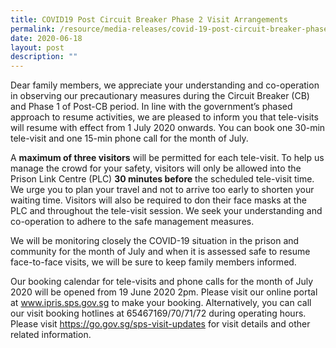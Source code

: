 ```yaml
---
title: COVID19 Post Circuit Breaker Phase 2 Visit Arrangements
permalink: /resource/media-releases/covid-19-post-circuit-breaker-phase-2-visit-arrangements
date: 2020-06-18
layout: post
description: ""
---
```

Dear family members, we appreciate your understanding and co-operation in observing our precautionary measures during the Circuit Breaker (CB) and Phase 1 of Post-CB period. In line with the government’s phased approach to resume activities, we are pleased to inform you that tele-visits will resume with effect from 1 July 2020 onwards. You can book one 30-min tele-visit and one 15-min phone call for the month of July.

A **maximum of three visitors** will be permitted for each tele-visit. To help us manage the crowd for your safety, visitors will only be allowed into the Prison Link Centre (PLC) **30 minutes before** the scheduled tele-visit time. We urge you to plan your travel and not to arrive too early to shorten your waiting time. Visitors will also be required to don their face masks at the PLC and throughout the tele-visit session. We seek your understanding and co-operation to adhere to the safe management measures.  

We will be monitoring closely the COVID-19 situation in the prison and community for the month of July and when it is assessed safe to resume face-to-face visits, we will be sure to keep family members informed.

Our booking calendar for tele-visits and phone calls for the month of July 2020 will be opened from 19 June 2020 2pm. Please visit our online portal at www.ipris.sps.gov.sg to make your booking. Alternatively, you can call our visit booking hotlines at 65467169/70/71/72 during operating hours.  Please visit https://go.gov.sg/sps-visit-updates for visit details and other related information.